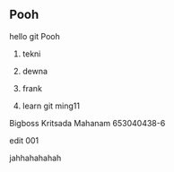 ## Pooh ##

hello git Pooh

1. tekni
2. dewna
3. frank

1. learn git
ming11

Bigboss
Kritsada Mahanam 653040438-6


edit 001

jahhahahahah
